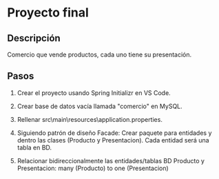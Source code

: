 # Proyecto final

## Descripción

Comercio que vende productos, cada uno tiene su presentación.

## Pasos

1. Crear el proyecto usando Spring Initializr en VS Code.

2. Crear base de datos vacía llamada "comercio" en MySQL.

3. Rellenar src\main\resources\application.properties.

4. Siguiendo patrón de diseño Facade: Crear paquete para entidades y dentro las clases (Producto y Presentacion). Cada entidad será una tabla en BD.

5. Relacionar bidireccionalmente las entidades/tablas BD Producto y Presentacion: many (Producto) to one (Presentacion)
